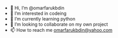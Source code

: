 - 👋 Hi, I’m @omarfarukbdin
- 👀 I’m interested in codeing
- 🌱 I’m currently learning python
- 💞️ I’m looking to collaborate on my own project
- 📫 How to reach me omarfarukbdin@yahoo.com
<!---
omarfarukbdin/omarfarukbdin is a ✨ special ✨ repository because its `README.md` (this file) appears on your GitHub profile.
You can click the Preview link to take a look at your changes.
--->
